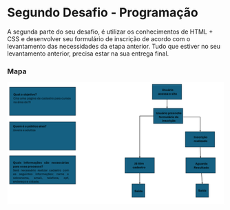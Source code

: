# Segundo Desafio - Programação

<p>A segunda parte do seu desafio, é utilizar os conhecimentos de HTML + CSS e desenvolver 
  seu formulário de inscrição de acordo com o levantamento das necessidades da etapa anterior. 
  Tudo que estiver no seu levantamento anterior, precisa estar na sua entrega final. </p>

  ### Mapa 
  ![](./assets/imagens/mapa.PNG)

